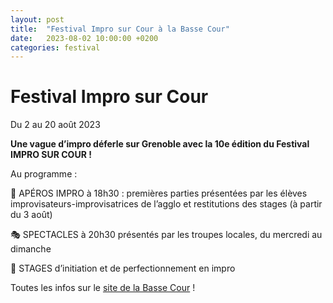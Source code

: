```yaml
---
layout: post
title:  "Festival Impro sur Cour à la Basse Cour"
date:   2023-08-02 10:00:00 +0200
categories: festival
---
```



# Festival Impro sur Cour

Du 2 au 20 août 2023

**Une vague d’impro déferle sur Grenoble avec la 10e édition du Festival IMPRO SUR COUR !**

Au programme :

🍻  APÉROS IMPRO à 18h30 : premières parties présentées par les élèves improvisateurs-improvisatrices de l’agglo et restitutions des stages (à partir du 3 août)

🎭 SPECTACLES à 20h30 présentés par les troupes locales, du mercredi au dimanche

🐣 STAGES d’initiation et de perfectionnement en impro

Toutes les infos sur le <a href='https://www.labassecour.net/evenement/impro-sur-cour/' target="_blank">site de la Basse Cour</a> !
